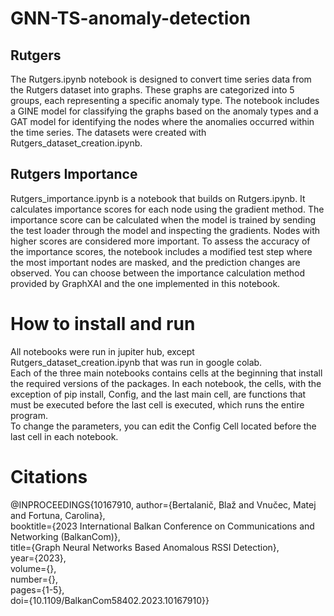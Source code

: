 # GNN-TS-anomaly-detection

## Rutgers
The Rutgers.ipynb notebook is designed to convert time series data from the Rutgers dataset into graphs. These graphs are categorized into 5 groups, each representing a specific anomaly type. The notebook includes a GINE model for classifying the graphs based on the anomaly types and a GAT model for identifying the nodes where the anomalies occurred within the time series. The datasets were created with Rutgers_dataset_creation.ipynb.

## Rutgers Importance
Rutgers_importance.ipynb is a notebook that builds on Rutgers.ipynb. It calculates importance scores for each node using the gradient method. The importance score can be calculated when the model is trained by sending the test loader through the model and inspecting the gradients. Nodes with higher scores are considered more important. To assess the accuracy of the importance scores, the notebook includes a modified test step where the most important nodes are masked, and the prediction changes are observed. You can choose between the importance calculation method provided by GraphXAI and the one implemented in this notebook.

# How to install and run
All notebooks were run in jupiter hub, except Rutgers_dataset_creation.ipynb that was run in google colab.  
Each of the three main notebooks contains cells at the beginning that install the required versions of the packages.
In each notebook, the cells, with the exception of pip install, Config, and the last main cell, are functions that must be executed before the last cell is executed, which runs the entire program.   
To change the parameters, you can edit the Config Cell located before the last cell in each notebook.

# Citations
@INPROCEEDINGS{10167910,
  author={Bertalanič, Blaž and Vnučec, Matej and Fortuna, Carolina},   
  booktitle={2023 International Balkan Conference on Communications and Networking (BalkanCom)},    
  title={Graph Neural Networks Based Anomalous RSSI Detection},    
  year={2023},   
  volume={},   
  number={},   
  pages={1-5},   
  doi={10.1109/BalkanCom58402.2023.10167910}}   